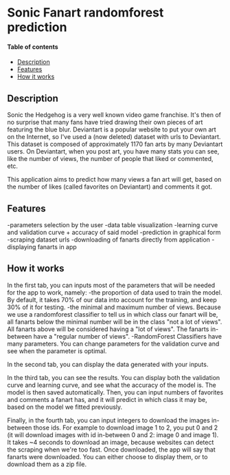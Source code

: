 # Sonic Fanart randomforest prediction

#### Table of contents
- [Description](#description)
- [Features](#features)
- [How it works](#working)

<!-- toc -->

## Description

Sonic the Hedgehog is a very well known video game franchise. It's then of no surprise that many fans have tried drawing their own pieces of art featuring the blue blur.
Deviantart is a popular website to put your own art on the Internet, so I've used a (now deleted) dataset with urls to Deviantart.
This dataset is composed of approximately 1170 fan arts by many Deviantart users.
On Deviantart, when you post art, you have many stats you can see, like the number of views, the number of people that liked or commented, etc.

This application aims to predict how many views a fan art will get, based on the number of likes (called favorites on Deviantart) and comments it got.

## Features

-parameters selection by the user
-data table visualization
-learning curve and validation curve + accuracy of said model
-prediction in graphical form
-scraping dataset urls
-downloading of fanarts directly from application
-displaying fanarts in app

## How it works

In the first tab, you can inputs most of the parameters that will be needed for the app to work, namely:
-the proportion of data used to train the model. By default, it takes 70% of our data into account for the training, and keep 30% of it for testing.
-the minimal and maximum number of views. Because we use a randomforest classifier to tell us in which class our fanart will be, all fanarts below the minimal number will be in the class "not a lot of views". All fanarts above will be considered having a "lot of views". The fanarts in-between have a "regular number of views".
-RandomForest Classifiers have many parameters. You can change parameters for the validation curve and see when the parameter is optimal.

In the second tab, you can display the data generated with your inputs.

In the third tab, you can see the results. You can display both the validation curve and learning curve, and see what the accuracy of the model is. The model is then saved automatically.
Then, you can input numbers of favorites and comments a fanart has, and it will predict in which class it may be, based on the model we fitted previously.

Finally, in the fourth tab, you can input integers to download the images in-between those ids. For example to download image 1 to 2, you put 0 and 2 (it will download images with id in-between 0 and 2: image 0 and image 1). It takes ~4 seconds to download an image, because websites can detect the scraping when we're too fast.
Once downloaded, the app will say that fanarts were downloaded. You can either choose to display them, or to download them as a zip file.
